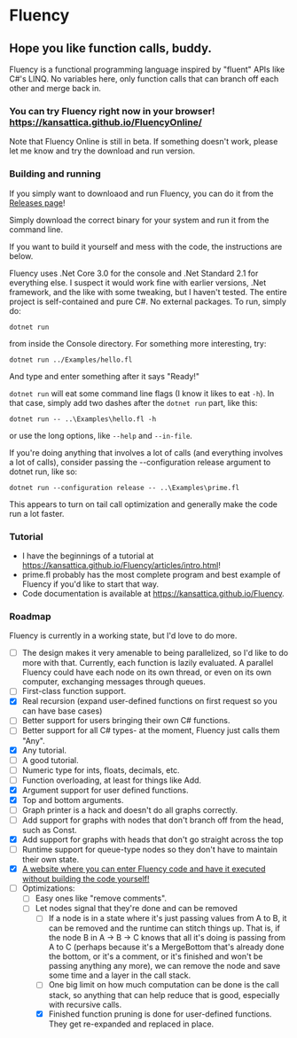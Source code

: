 # Fluency
## Hope you like function calls, buddy.

Fluency is a functional programming language inspired by "fluent" APIs like C#'s LINQ. No variables here, only function calls that can branch off each other and merge back in.

### You can try Fluency right now in your browser! <https://kansattica.github.io/FluencyOnline/>
Note that Fluency Online is still in beta. If something doesn't work, please let me know and try the download and run version.

### Building and running

If you simply want to downloaod and run Fluency, you can do it from the [Releases page](https://github.com/Kansattica/Fluency/releases)!

Simply download the correct binary for your system and run it from the command line.

If you want to build it yourself and mess with the code, the instructions are below.

Fluency uses .Net Core 3.0 for the console and .Net Standard 2.1 for everything else. I suspect it would work fine with earlier versions, .Net framework, and the like with some tweaking, but I haven't tested. The entire project is self-contained and pure C#. No external packages. To run, simply do:

`dotnet run`

from inside the Console directory. For something more interesting, try:

`dotnet run ../Examples/hello.fl`

And type and enter something after it says "Ready!"

`dotnet run` will eat some command line flags (I know it likes to eat `-h`). In that case, simply add two dashes after the `dotnet run` part, like this:

`dotnet run -- ..\Examples\hello.fl -h`

or use the long options, like `--help` and `--in-file`.

If you're doing anything that involves a lot of calls (and everything involves a lot of calls), consider passing the --configuration release argument to dotnet run, like so:

`dotnet run --configuration release -- ..\Examples\prime.fl`

This appears to turn on tail call optimization and generally make the code run a lot faster.

### Tutorial
- I have the beginnings of a tutorial at <https://kansattica.github.io/Fluency/articles/intro.html>!
- prime.fl probably has the most complete program and best example of Fluency if you'd like to start that way.
- Code documentation is available at <https://kansattica.github.io/Fluency>.

### Roadmap
Fluency is currently in a working state, but I'd love to do more.
- [ ] The design makes it very amenable to being parallelized, so I'd like to do more with that. Currently, each function is lazily evaluated. A parallel Fluency could have each node on its own thread, or even on its own computer, exchanging messages through queues.
- [ ] First-class function support.
- [X] Real recursion (expand user-defined functions on first request so you can have base cases)
- [ ] Better support for users bringing their own C# functions.
- [ ] Better support for all C# types- at the moment, Fluency just calls them "Any".
- [X] Any tutorial.
- [ ] A good tutorial.
- [ ] Numeric type for ints, floats, decimals, etc.
- [ ] Function overloading, at least for things like Add.
- [X] Argument support for user defined functions.
- [X] Top and bottom arguments.
- [ ] Graph printer is a hack and doesn't do all graphs correctly.
- [ ] Add support for graphs with nodes that don't branch off from the head, such as Const.
- [X] Add support for graphs with heads that don't go straight across the top
- [ ] Runtime support for queue-type nodes so they don't have to maintain their own state.
- [X] [A website where you can enter Fluency code and have it executed without building the code yourself!](https://kansattica.github.io/FluencyOnline)
- [ ] Optimizations:
    - [ ] Easy ones like "remove comments".
    - [ ] Let nodes signal that they're done and can be removed 
        - [ ] If a node is in a state where it's just passing values from A to B, it can be removed and the runtime can stitch things up. That is, if the node B in A -> B -> C knows that all it's doing is passing from A to C (perhaps because it's a MergeBottom that's already done the bottom, or it's a comment, or it's finished and won't be passing anything any more), we can remove the node and save some time and a layer in the call stack.
        - [ ] One big limit on how much computation can be done is the call stack, so anything that can help reduce that is good, especially with recursive calls.
        - [X] Finished function pruning is done for user-defined functions. They get re-expanded and replaced in place.